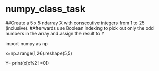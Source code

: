 # numpy_class_task
##Create a 5 x 5 ndarray X with consecutive integers from 1 to 25 (inclusive).
#Afterwards use Boolean indexing to pick out only the odd numbers in the array and assign the result to Y

import numpy as np


x=np.arange(1,26).reshape(5,5)

Y= print(x[x%2 !=0])

